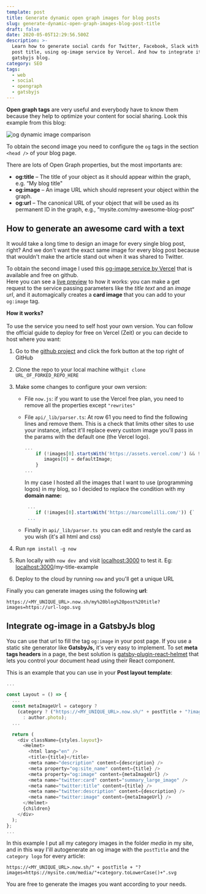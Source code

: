 ```yaml
---
template: post
title: Generate dynamic open graph images for blog posts
slug: generate-dynamic-open-graph-images-blog-post-title
draft: false
date: 2020-05-05T12:29:56.500Z
description: >-
  Learn how to generate social cards for Twitter, Facebook, Slack with the blog
  post title, using og-image service by Vercel. And how to integrate it in a
  gatsbyjs blog.
category: SEO
tags:
  - web
  - social
  - opengraph
  - gatsbyjs
---
```

**Open graph tags** are very useful and everybody have to know them because they help to optimize your content for social sharing. Look this example from this blog:

![og dynamic image comparison](/media/og-dynamic-image.png "og dynamic image")

To obtain the second image you need to configure the `og` tags in the section `<head />` of your blog page.

There are lots of Open Graph properties, but the most importants are:

* **og:title** – The title of your object as it should appear within the graph, e.g. “My blog title"
* **og:image** – An image URL which should represent your object within the graph.
* **og:url** – The canonical URL of your object that will be used as its permanent ID in the graph, e.g., “mysite.com/my-awesome-blog-post“

## How to generate an awesome card with a text

It would take a long time to design an image for every single blog post, right? And we don't want the exact same image for every blog post because that wouldn't make the article stand out when it was shared to Twitter.

To obtain the second image I used this [og-image service by Vercel](https://github.com/zeit/og-image) that is available and free on github.\
Here you can see a [live preview](https://og-image.now.sh/) to how it works: you can make a get request to the service passing parameters like the *title text* and an *image url*, and it automagically creates a **card image** that you can add to your `og:image` tag.

**How it works?**\
\
To use the service you need to self host your own version. You can follow the official guide to deploy for free on Vercel (Zeit) or you can decide to host where you want:

1. Go to the [github project](https://github.com/zeit/og-image) and click the fork button at the top right of GitHub
2. Clone the repo to your local machine with`git clone URL_OF_FORKED_REPO_HERE`
3. Make some changes to configure your own version:

   * File `now.js`: if you want to use the Vercel free plan, you need to remove all the properties except `"rewrites"`
   * File `api/_lib/parser.ts`: At row 61 you need to find the following lines and remove them. This is a check that limits other sites to use your instance, infact it'll replace every custom image you'll pass in the params with the default one (the Vercel logo).

     ```javascript
     ... 
         if (!images[0].startsWith('https://assets.vercel.com/') && !images[0].startsWith('https://assets.zeit.co/')) {
            images[0] = defaultImage;
         }
     ...
     ```

     In my case I hosted all the images that I want to use (programming logos) in my blog, so I decided to replace the condition with my **domain name:**

     ```javascript
      ... 
         if (!images[0].startsWith('https://marcomelilli.com/')) {`
      ... 
     ```
   * Finally in `api/_lib/parser.ts `you can edit and restyle the card as you wish (it's all html and css)
4. Run `npm install -g now`
5. Run locally with `now dev `and visit [localhost:3000](http://localhost:3000/) to test it. Eg: [localhost:3000](http://localhost:3000/)/my-title-example
6. Deploy to the cloud by running `now` and you'll get a unique URL

Finally you can generate images using the following **url**:

`https://<MY_UNIQUE_URL>.now.sh/my%20blog%20post%20title?images=https://url-logo.svg`

## Integrate og-image in a GatsbyJs blog

You can use that url to fill the tag `og:image` in your post page. If you use a static site generator like **GatsbyJs,** it's very easy to implement. To set **meta tags headers** in a page, the best solution is [gatsby-plugin-react-helmet](https://www.gatsbyjs.org/packages/gatsby-plugin-react-helmet/) that lets you control your document head using their React component.

This is an example that you can use in your **Post layout template**:

```javascript
...

const Layout = () => {
  ...
  const metaImageUrl = category ? 
    (category ? ("https://<MY_UNIQUE_URL>.now.sh/" + postTitle + "?images=https://mysite.com/media/"+category.toLowerCase()+".svg") 
      : author.photo);
  ...

  return (
    <div className={styles.layout}>
      <Helmet>
        <html lang="en" />
        <title>{title}</title>
        <meta name="description" content={description} />
        <meta property="og:site_name" content={title} />
        <meta property="og:image" content={metaImageUrl} />
        <meta name="twitter:card" content="summary_large_image" />
        <meta name="twitter:title" content={title} />
        <meta name="twitter:description" content={description} />
        <meta name="twitter:image" content={metaImageUrl} />
      </Helmet>
      {children}
    </div>
  );
};
...
```

In this example I put all my category images in the folder *media* in my site, and in this way I'ill autogenerate an og image with the `postTitle` and the `category logo` for every article:

`https://<MY_UNIQUE_URL>.now.sh/" + postTitle + "?images=https://mysite.com/media/"+category.toLowerCase()+".svg`

You are free to generate the images you want according to your needs.